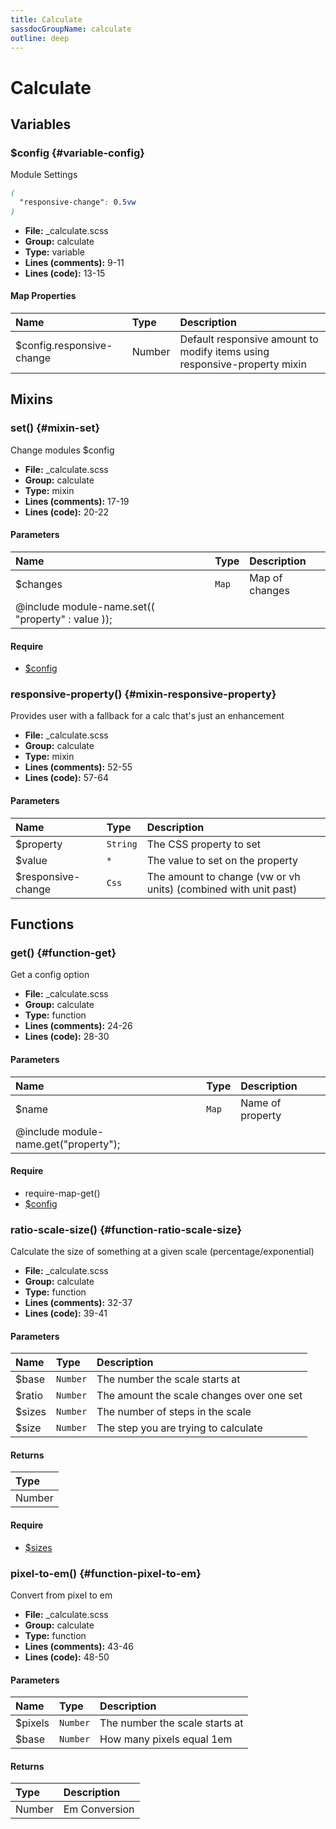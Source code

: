 ```yaml
---
title: Calculate
sassdocGroupName: calculate
outline: deep
---
```



# Calculate





## Variables




###  $config <Badge text="variable" type="tip" vertical="top" /><Badge text="Map" type="warning" vertical="top" />  {#variable-config} 

  

Module Settings
    
    

``` scss
(
  "responsive-change": 0.5vw
)
```
  


<SassdocDetails summaryText="Meta Information">

- **File:** _calculate.scss
- **Group:** calculate
- **Type:** variable
- **Lines (comments):** 9-11
- **Lines (code):** 13-15

</SassdocDetails>
    
    

#### Map Properties


|Name|Type|Description|
|:--|:--|:--|
|$config.responsive-change|Number|Default responsive amount to modify items using responsive-property mixin|

    
  

## Mixins




###  set() <Badge text="mixin" type="tip" vertical="top" />  {#mixin-set} 

  

Change modules $config
    
    


<SassdocDetails summaryText="Meta Information">

- **File:** _calculate.scss
- **Group:** calculate
- **Type:** mixin
- **Lines (comments):** 17-19
- **Lines (code):** 20-22

</SassdocDetails>
    
    

#### Parameters


|Name|Type|Description|
|:--|:--|:--|
|$changes|`Map`|Map of changes
  @include module-name.set(( "property" : value ));|

    

#### Require

- [$config](/core/breakpoint/#variable-config)
  


###  responsive-property() <Badge text="mixin" type="tip" vertical="top" />  {#mixin-responsive-property} 

  

Provides user with a fallback for a calc that's just an enhancement
    
    


<SassdocDetails summaryText="Meta Information">

- **File:** _calculate.scss
- **Group:** calculate
- **Type:** mixin
- **Lines (comments):** 52-55
- **Lines (code):** 57-64

</SassdocDetails>
    
    

#### Parameters


|Name|Type|Description|
|:--|:--|:--|
|$property|`String`|The CSS property to set|
|$value|`*`|The value to set on the property|
|$responsive-change|`Css`|The amount to change (vw or vh units) (combined with unit past)|

    
  

## Functions




###  get() <Badge text="function" type="tip" vertical="top" />  {#function-get} 

  

Get a config option
    
    


<SassdocDetails summaryText="Meta Information">

- **File:** _calculate.scss
- **Group:** calculate
- **Type:** function
- **Lines (comments):** 24-26
- **Lines (code):** 28-30

</SassdocDetails>
    
    

#### Parameters


|Name|Type|Description|
|:--|:--|:--|
|$name|`Map`|Name of property
  @include module-name.get("property");|

    

#### Require

- require-map-get()
- [$config](/core/breakpoint/#variable-config)
  


###  ratio-scale-size() <Badge text="function" type="tip" vertical="top" />  {#function-ratio-scale-size} 

  

Calculate the size of something at a given scale (percentage/exponential)
    
    


<SassdocDetails summaryText="Meta Information">

- **File:** _calculate.scss
- **Group:** calculate
- **Type:** function
- **Lines (comments):** 32-37
- **Lines (code):** 39-41

</SassdocDetails>
    
    

#### Parameters


|Name|Type|Description|
|:--|:--|:--|
|$base|`Number`|The number the scale starts at|
|$ratio|`Number`|The amount the scale changes over one set|
|$sizes|`Number`|The number of steps in the scale|
|$size|`Number`|The step you are trying to calculate|

    

#### Returns


|Type|
|:--|
|Number|

    

#### Require

- [$sizes](/core/breakpoint/#variable-sizes)
  


###  pixel-to-em() <Badge text="function" type="tip" vertical="top" />  {#function-pixel-to-em} 

  

Convert from pixel to em
    
    


<SassdocDetails summaryText="Meta Information">

- **File:** _calculate.scss
- **Group:** calculate
- **Type:** function
- **Lines (comments):** 43-46
- **Lines (code):** 48-50

</SassdocDetails>
    
    

#### Parameters


|Name|Type|Description|
|:--|:--|:--|
|$pixels|`Number`|The number the scale starts at|
|$base|`Number`|How many pixels equal 1em|

    

#### Returns


|Type|Description|
|:--|:--|
|Number|Em Conversion|

    
  


<script>

  import SassdocPreview from "@ulu/vitepress-sassdoc/lib/assets/components/SassdocPreview.vue";
  import SassdocDetails from "@ulu/vitepress-sassdoc/lib/assets/components/SassdocDetails.vue";
  const sassdocGroup = [{"groupName":"calculate","id":"variable-config","uid":"calculate-variable-config","title":"$config","groupPath":"/core/calculate/","path":"/core/calculate/#variable-config"},{"groupName":"calculate","id":"mixin-set","uid":"calculate-mixin-set","title":"set()","groupPath":"/core/calculate/","path":"/core/calculate/#mixin-set"},{"groupName":"calculate","id":"function-get","uid":"calculate-function-get","title":"get()","groupPath":"/core/calculate/","path":"/core/calculate/#function-get"},{"groupName":"calculate","id":"function-ratio-scale-size","uid":"calculate-function-ratio-scale-size","title":"ratio-scale-size()","groupPath":"/core/calculate/","path":"/core/calculate/#function-ratio-scale-size"},{"groupName":"calculate","id":"function-pixel-to-em","uid":"calculate-function-pixel-to-em","title":"pixel-to-em()","groupPath":"/core/calculate/","path":"/core/calculate/#function-pixel-to-em"},{"groupName":"calculate","id":"mixin-responsive-property","uid":"calculate-mixin-responsive-property","title":"responsive-property()","groupPath":"/core/calculate/","path":"/core/calculate/#mixin-responsive-property"}];
  export default {
    components: {
      SassdocPreview,
      SassdocDetails
    },
    provide: {
      getSassdocItem(uid) {
        return sassdocGroup.find(item => item.uid === uid);
      },
      getSassdocGroup() {
        return sassdocGroup;
      },
      sassdocPreviewOptions: JSON.parse(
        decodeURIComponent(
          `%7B%22previewStyles%22%3A%22%5Cn%20%20%20%20height%3A%2020em%3B%5Cn%20%20%20%20width%3A%20100%25%3B%5Cn%20%20%20%20border%3A%20none%3B%5Cn%20%20%20%20background-color%3A%20%23f9f9f9%3B%5Cn%20%20%20%20border-radius%3A%206px%3B%5Cn%20%20%20%20padding%3A%2012px%3B%5Cn%20%20%20%20margin%3A%201.5em%200%3B%5Cn%20%20%22%2C%22previewHead%22%3A%22%5Cn%20%20%20%20%3Ctitle%3EULU%20Example%3C%2Ftitle%3E%20%5Cn%20%20%20%20%3Cmeta%20charset%3D%5C%22utf-8%5C%22%3E%20%5Cn%20%20%20%20%3Cmeta%20name%3D%5C%22viewport%5C%22%20content%3D%5C%22width%3Ddevice-width%2C%20initial-scale%3D1%5C%22%3E%20%5Cn%20%20%20%20%3Clink%20rel%3D%5C%22stylesheet%5C%22%20href%3D%5C%22%2Ffrontend%2Fulu-frontend.min.css%5C%22%3E%5Cn%20%20%22%2C%22previewScripts%22%3A%22%5Cn%20%20%20%20%3Cscript%20src%3D%5C%22%2Ffrontend%2Fulu-frontend.min.js%5C%22%3E%3C%2Fscript%3E%5Cn%20%20%22%7D`
        )
      )
    }
  }

</script>  
  
  